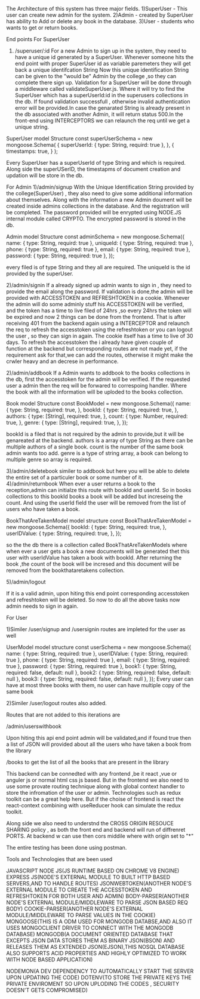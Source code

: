 The Architecture of this system has three major fields.
1)SuperUser - This user can create new admin for the system.
2)Admin - created by SuperUser has ability to Add or delete any book in the database.
3)User - students who wants to get or return books.

End points
For SuperUser
1) /superuser/:id
For a new Admin to sign up in the system, they need to have a unique id generated by a SuperUser. Whenever someone hits the end point with proper SuperUser id as variable paremeters they will get back a unique identifcation String Now this unique identification String can be given to the "would be" Admin by the college ,so they can complete there sign up. Validation for a SuperUser will be done through a middleware called validateSuperUser.js. Where it will try to find the SuperUser which has a superUserId:id in the superusers collections in the db. If found validation successfull , otherwise invalid authentication error will be provided.In case the genarated String is already present in the db associated with another Admin, it will return status 500.In the front-end using INTERCEPTORS we can relaunch the req until we get a unique string.

SuperUser model Structure
const superUserSchema = new mongoose.Schema(
  {
    superUserId: { type: String, requird: true },
  },
  {
    timestamps: true,
  }
);

Every SuperUser has a superUserId of type String and which is required. Along side the superUSerID, the timestapms of document creation and updation will be store in the db.

For Admin
1)/admin/signup
With the Unique Identification String provided by the college(SuperUser) , they also need to give some additional information about themselves. Along with the information a new Admin doument will be created inside admins collections in the database. And the registration will be completed.
The password provided will be enrypted using NODE.JS internal module called CRYPTO.
The encrypted password is stored in the db.

Admin model Structure
const adminSchema = new mongoose.Schema({
  name: { type: String, requird: true },
  uniqueId: { type: String, required: true },
  phone: { type: String, required: true },
  email: { type: String, required: true },
  password: { type: String, required: true },
});

every filed is of type String and they all are required. The uniqueId is the id provided by the superUser.

2)/admin/signin
If a already signed up admin wants to sign in , they need to provide the email along the password.
If validation is done,the admin will be provided with ACCESSTOKEN and REFRESHTOKEN in a cookie.
Whenever the admin will do some adminly stuff his ACCESSTOKEN will be verified, and the token
has a time to live filed of 24hrs ,so every 24hrs the token will be expired and now 2 things can be done
from the frontend. That is after receiving 401 from the backend again using a INTERCEPTOR and relaunch
the req to refresh the accesstoken using the refreshtoken or you can logout the user , so they can sign in again.
The cookie itself has a time to live of 30 days. To refresh the accesstoken the i already have given couple of function at the backend but corresponding routes are not made yet, if the requirement ask for that,we can add the routes, otherwise it might make the crwler heavy and an decrese in performance.

2)/admin/addbook
If a Admin wants to addbook to the books collections in the db, first the accesstoken for the admin will be verified.
If the requested user a admin then the req will be forwared to correspoing handler.
Where the book with all the information will be uploded to the books collection.

Book model Structure
const BookModel = new mongoose.Schema({
  name: {
    type: String,
    required: true,
  },
  bookId: {
    type: String,
    required: true,
  },
  authors: {
    type: [String],
    required: true,
  },
  count: {
    type: Number,
    required: true,
  },
  genre: {
    type: [String],
    required: true,
  },
});

bookId is a filed that is not required by the admin to provide,but it will be genareated at the backend.
authors is a array of type String as there can be multiple authors of a single book.
count is the number of the same  book admin wants too add.
genre is a type of string array, a book can belong to multiple genre so array is required.

3)/admin/deletebook
similer to addbook but here you will be able to delete the entire set of a particuler book or some number of it.
4)/admin/returnbook
When ever a user returns a book to the reception,admin can initialze this route with bookId and userId.
So in books collections to this bookId books a book will be added but increseing the count.
And using the userId field the user will be removed from the list of users who have taken a book.

BookThatAreTakenModel model structure
const BookThatAreTakenModel = new mongoose.Schema({
  bookId: {
    type: String,
    required: true,
  },
  userIDValue: {
    type: String,
    required: true,
  },
});


so the the db there is a collection called BookThatAreTakenModels where when ever a user gets a book a new documents will be generated thet this user with userIdValue has taken a book with bookId.
After returning the book ,the count of the book will be incresed and this document will be removed from the bookthataretakens collection.

5)/admin/logout

If it is a valid admin, upon hiting this end point corresponding accesstoken and refreshtoken will be deleted.
So now to do all the above tasks now admin needs to sign in again.


For User

1)Similer /user/signup and /usersignin routes are impleted for the user as well

UserModel model structure
const userSchema = new mongoose.Schema({
  name: { type: String, required: true },
  userIDValue: { type: String, required: true },
  phone: { type: String, required: true },
  email: { type: String, required: true },
  password: { type: String, required: true },
  book1: { type: String, required: false, default: null },
  book2: { type: String, required: false, default: null },
  book3: { type: String, required: false, default: null },
});
Every user can have at most three books with them, no user can have multiple copy of the same book

2)Similer /user/logout routes also added.



Routes that are not added to this iterations are

/admin/userswithbook

Upon hiting this api end point admin will be validated,and if found true then a list of JSON will provided about all the users who have taken a book from the library

/books
to get the list of all the books that are present in the library

This backend can be connedted with any frontend ,be it react ,vue or anguler js or normal html css js based.
But in the frontend we also need to use some provate routing technique along with global context handler 
to store the infromation of the user or admin. Technologies such as redux toolkit can be a great help here.
But if the choise of frontend is react the react-context combining with useReducer hook can simulate the redux toolkit.

Along side we also need to understnd the CROSS ORIGIN RESOUCE SHARING policy , as both the front end and backend will run of diffrenret PORTS. At backend w can use then cors middile where with origin set to "*"

The entire testing has been done using postman.


Tools and Technologies that are been used

JAVASCRIPT
NODE JS(JS RUNTIME BASED ON CHROME V8 ENGINE)
EXPRESS JS(NODE'S EXTERNAL MODULE TO BUILT HTTP BASED SERVERS,AND TO HANDLE ROUTES)
JSONWEBTOKEN(ANOTHER NODE'S EXTERNAL MODULE TO CREATE THE ACCESSTOKEN AND REFRESHTOKEN FOR BOTH USER AND ADMIN)
BODY-PARSER(ANOTHER NODE'S EXTERNAL MODULE/MIDDLEWARE TO PARSE JSON BASED REQ BODY)
COOKIE-PARSER(ANOTHER NODE'S EXTERNAL MODULE/MIDDLEWARE TO PARSE VALUES IN THE COOKIE)
MONGOOSE(THIS IS A ODM USED FOR MONGODB DATABSE,AND ALSO IT USES MONGOCLIENT DRIVER TO CONNECT WITH THE  MONGODB DATABASE)
MONGODB(A DOCUMENT ORIENTED DATABASE THAT EXCEPTS JSON DATA STORES THEM AS BINARY JSON(BSON) AND RELEASES THEM AS EXTENDED JSON(EJSON),THIS NOSQL DATABASE ALSO SUPPORTS ACID PROPERTIES AND HIGHLY OPTIMIZED TO WORK WITH NODE BASED APPLICATION)

NODEMON(A DEV DEPENDENCY TO AUTOMATICALLY START THE SERVER UPON UPDATING THE CODE)
DOTENV(TO STORE THE PRIVATE KEYS THE PRIVATE ENVIROMENT SO UPON UPLODING THE CODES , SECURITY DOESN'T GETS COMPROMISED)




